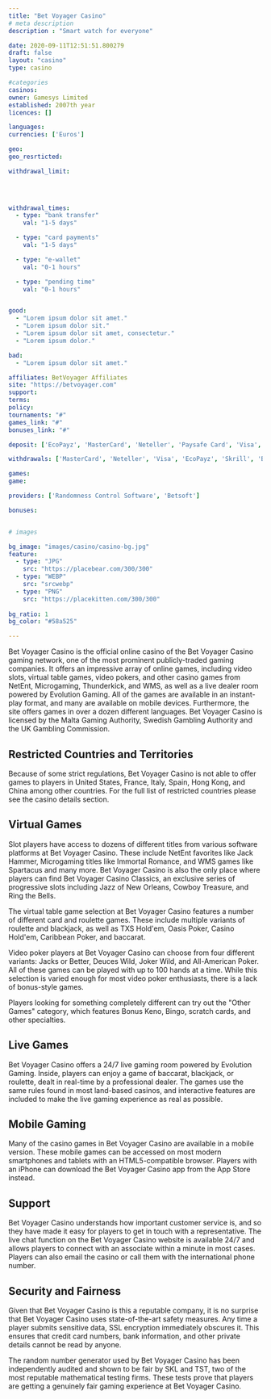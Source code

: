 ```yaml
---
title: "Bet Voyager Casino"
# meta description
description : "Smart watch for everyone"

date: 2020-09-11T12:51:51.800279
draft: false
layout: "casino" 
type: casino

#categories
casinos: 
owner: Gamesys Limited
established: 2007th year
licences: []

languages: 
currencies: ['Euros']

geo: 
geo_resrticted: 

withdrawal_limit:

  
  

withdrawal_times:
  - type: "bank transfer"
    val: "1-5 days"

  - type: "card payments"
    val: "1-5 days"

  - type: "e-wallet"
    val: "0-1 hours"

  - type: "pending time"
    val: "0-1 hours"


good:
  - "Lorem ipsum dolor sit amet."
  - "Lorem ipsum dolor sit."
  - "Lorem ipsum dolor sit amet, consectetur."
  - "Lorem ipsum dolor."

bad:
  - "Lorem ipsum dolor sit amet."

affiliates: BetVoyager Affiliates
site: "https://betvoyager.com"
support: 
terms:
policy:
tournaments: "#"
games_link: "#"
bonuses_link: "#"

deposit: ['EcoPayz', 'MasterCard', 'Neteller', 'Paysafe Card', 'Visa', 'Trustly', 'Skrill', 'Bitcoin', 'WebMoney', 'Yandex Money', 'UPayCard', 'Jeton']

withdrawals: ['MasterCard', 'Neteller', 'Visa', 'EcoPayz', 'Skrill', 'Bitcoin', 'Trustly', 'WebMoney', 'Yandex Money', 'UPayCard', 'Jeton Wallet']

games: 
game:

providers: ['Randomness Control Software', 'Betsoft']

bonuses:


# images

bg_image: "images/casino/casino-bg.jpg"  
feature:
  - type: "JPG" 
    src: "https://placebear.com/300/300"
  - type: "WEBP"
    src: "srcwebp"
  - type: "PNG"
    src: "https://placekitten.com/300/300"  
 
bg_ratio: 1 
bg_color: "#58a525"  

---
```


Bet Voyager Casino is the official online casino of the Bet Voyager Casino gaming network, one of the most prominent publicly-traded gaming companies. It offers an impressive array of online games, including video slots, virtual table games, video pokers, and other casino games from NetEnt, Microgaming, Thunderkick, and WMS, as well as a live dealer room powered by Evolution Gaming. All of the games are available in an instant-play format, and many are available on mobile devices. Furthermore, the site offers games in over a dozen different languages. Bet Voyager Casino is licensed by the Malta Gaming Authority, Swedish Gambling Authority and the UK Gambling Commission.

## Restricted Countries and Territories
Because of some strict regulations, Bet Voyager Casino is not able to offer games to players in United States, France, Italy, Spain, Hong Kong, and China among other countries. For the full list of restricted countries please see the casino details section.

## Virtual Games
Slot players have access to dozens of different titles from various software platforms at Bet Voyager Casino. These include NetEnt favorites like Jack Hammer, Microgaming titles like Immortal Romance, and WMS games like Spartacus and many more. Bet Voyager Casino is also the only place where players can find Bet Voyager Casino Classics, an exclusive series of progressive slots including Jazz of New Orleans, Cowboy Treasure, and Ring the Bells.

The virtual table game selection at Bet Voyager Casino features a number of different card and roulette games. These include multiple variants of roulette and blackjack, as well as TXS Hold'em, Oasis Poker, Casino Hold'em, Caribbean Poker, and baccarat.

Video poker players at Bet Voyager Casino can choose from four different variants: Jacks or Better, Deuces Wild, Joker Wild, and All-American Poker. All of these games can be played with up to 100 hands at a time. While this selection is varied enough for most video poker enthusiasts, there is a lack of bonus-style games.

Players looking for something completely different can try out the "Other Games" category, which features Bonus Keno, Bingo, scratch cards, and other specialties.

## Live Games
Bet Voyager Casino offers a 24/7 live gaming room powered by Evolution Gaming. Inside, players can enjoy a game of baccarat, blackjack, or roulette, dealt in real-time by a professional dealer. The games use the same rules found in most land-based casinos, and interactive features are included to make the live gaming experience as real as possible.

## Mobile Gaming
Many of the casino games in Bet Voyager Casino are available in a mobile version. These mobile games can be accessed on most modern smartphones and tablets with an HTML5-compatible browser. Players with an iPhone can download the Bet Voyager Casino app from the App Store instead.

## Support
Bet Voyager Casino understands how important customer service is, and so they have made it easy for players to get in touch with a representative. The live chat function on the Bet Voyager Casino website is available 24/7 and allows players to connect with an associate within a minute in most cases. Players can also email the casino or call them with the international phone number.

## Security and Fairness
Given that Bet Voyager Casino is this a reputable company, it is no surprise that Bet Voyager Casino uses state-of-the-art safety measures. Any time a player submits sensitive data, SSL encryption immediately obscures it. This ensures that credit card numbers, bank information, and other private details cannot be read by anyone.

The random number generator used by Bet Voyager Casino has been independently audited and shown to be fair by SKL and TST, two of the most reputable mathematical testing firms. These tests prove that players are getting a genuinely fair gaming experience at Bet Voyager Casino.